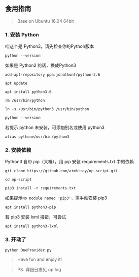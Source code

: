 ## 食用指南

> Base on Ubuntu 16.04 64bit

### 1. 安装 Python

咱这个是 Python3，请先检查你的Python版本

```shell
python --version
```

如果是 Python2 的话，换成Python3

```shell
add-apt-repository ppa:jonathonf/python-3.6

apt update

apt install python3.6

rm /usr/bin/python

ln -s /usr/bin/python3 /usr/bin/python

python --version
```

若提示 python 未安装，可添加别名或使用 python3

```shell
alias python=/usr/bin/python3
```

### 2. 安装依赖

Python3 自带 pip（大概），用 pip 安装 requirements.txt 中的依赖

```shell
git clone https://github.com/aimkiray/op-script.git

cd op-script

pip3 install -r requirements.txt
```

如果提示`No module named 'pip3'`，需手动安装 pip3

```shell
apt install python3-pip
```

若 pip3 安装 lxml 报错，可尝试

```shell
apt install python3-lxml
```

### 3. 开动了

```shell
python OneProvider.py
```

> Have fun and enjoy it!

> PS. 详细日志见 op.log

